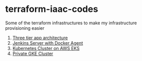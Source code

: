 # terraform-iaac-codes

Some of the terraform infrastructures to make my infrastructure provisioning easier

1. [Three tier app architecture](./3_tier_architecture/README.md)
2. [Jenkins Server with Docker Agent](./aws_jenkins_with_docker_agent/README.md)
3. [Kubernetes Cluster on AWS EKS](./eks_1/README.md)
4. [Private GKE Cluster](./private_gke/README.md)
